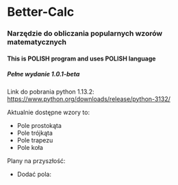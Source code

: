 # Better-Calc
### Narzędzie do obliczania popularnych wzorów matematycznych
#### This is **POLISH** program and uses **POLISH** language
##### Pełne wydanie 1.0.1-beta
Link do pobrania python 1.13.2: https://www.python.org/downloads/release/python-3132/

Aktualnie dostępne wzory to:
- Pole prostokąta
- Pole trójkąta
- Pole trapezu
- Pole koła

Plany na przyszłość:
- Dodać pola:

